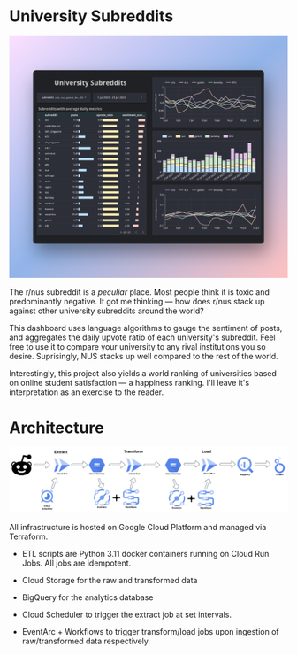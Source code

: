 # University Subreddits

!["Dashboard"](images/dashboard.png)

The r/nus subreddit is a *peculiar* place. Most people think it is toxic and predominantly negative. It got me thinking — how does r/nus stack up against other university subreddits around the world?

This dashboard uses language algorithms to gauge the sentiment of posts, and aggregates the daily upvote ratio of each university's subreddit. Feel free to use it to compare your university to any rival institutions you so desire. Suprisingly, NUS stacks up well compared to the rest of the world.

Interestingly, this project also yields a world ranking of universities based on online student satisfaction — a happiness ranking. I'll leave it's interpretation as an exercise to the reader.

# Architecture

!["Architecture"](images/architecture.png)

All infrastructure is hosted on Google Cloud Platform and managed via Terraform.

- ETL scripts are Python 3.11 docker containers running on Cloud Run Jobs. All jobs are idempotent. 

- Cloud Storage for the raw and transformed data

- BigQuery for the analytics database
  
- Cloud Scheduler to trigger the extract job at set intervals.

- EventArc + Workflows to trigger transform/load jobs upon ingestion of raw/transformed data respectively. 
